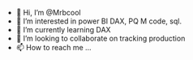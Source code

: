 - 👋 Hi, I’m @Mrbcool
- 👀 I’m interested in power BI DAX, PQ M code, sql.
- 🌱 I’m currently learning DAX
- 💞️ I’m looking to collaborate on tracking production
- 📫 How to reach me ...

<!---
Mrbcool/Mrbcool is a ✨ special ✨ repository because its `README.md` (this file) appears on your GitHub profile.
You can click the Preview link to take a look at your changes.
--->
